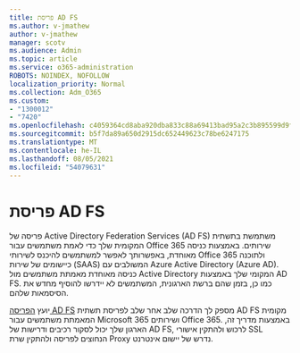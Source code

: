 ```yaml
---
title: פריסת AD FS
ms.author: v-jmathew
author: v-jmathew
manager: scotv
ms.audience: Admin
ms.topic: article
ms.service: o365-administration
ROBOTS: NOINDEX, NOFOLLOW
localization_priority: Normal
ms.collection: Adm_O365
ms.custom:
- "1300012"
- "7420"
ms.openlocfilehash: c4059364cd8aba920dba833c88a69413bad95a2c3b895599d9f6895b50ff73d5
ms.sourcegitcommit: b5f7da89a650d2915dc652449623c78be6247175
ms.translationtype: MT
ms.contentlocale: he-IL
ms.lasthandoff: 08/05/2021
ms.locfileid: "54079631"
---
```

# <a name="deploy-ad-fs"></a>פריסת AD FS

פריסה של Active Directory Federation Services (AD FS) משתמשת בתשתית המקומית שלך כדי לאמת משתמשים עבור Office 365 שירותים. באמצעות כניסה מאוחדת, באפשרותך לאפשר למשתמשים להיכנס לשירותי Office 365 ולתוכנה כיישומים של שירות (SAAS) המשולבים עם Azure Active Directory (Azure AD). כניסה מאוחדת מאמתת משתמשים מול Active Directory המקומי שלך באמצעות AD FS. כמו כן, בזמן שהם ברשת הארגונית, המשתמשים לא יידרשו להוסיף מחדש את הסיסמאות שלהם.

יועץ [הפריסה AD FS](https://go.microsoft.com/fwlink/?linkid=2071178) מספק לך הדרכה שלב אחר שלב לפריסת תשתית AD FS מקומית המאמתת משתמשים עבור Microsoft 365 ושירותים Office 365. באמצעות מדריך זה, הארגון שלך יכול לסקור רכיבים ודרישות של AD FS, לרכוש ולהתקין אישורי SSL הנחוצים לפריסה ולהתקין שרת Proxy נדרש של יישום אינטרנט.
